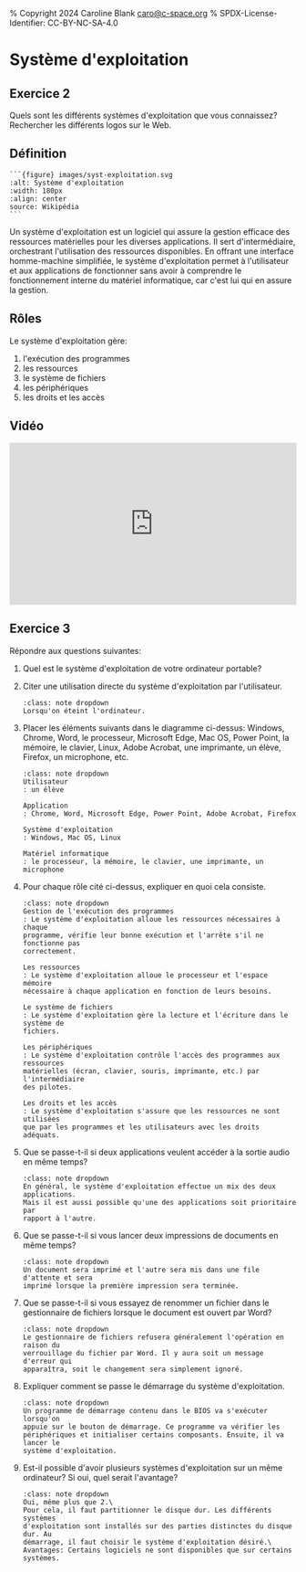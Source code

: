 % Copyright 2024 Caroline Blank <caro@c-space.org>
% SPDX-License-Identifier: CC-BY-NC-SA-4.0

# Système d'exploitation

## Exercice 2

Quels sont les différents systèmes d'exploitation que vous connaissez?\
Rechercher les différents logos sur le Web.

## Définition

````{sidebar}
```{figure} images/syst-exploitation.svg
:alt: Système d'exploitation
:width: 180px
:align: center
source: Wikipédia
```
````

Un système d'exploitation est un logiciel qui assure la gestion efficace des
ressources matérielles pour les diverses applications. Il sert d'intermédiaire,
orchestrant l'utilisation des ressources disponibles. En offrant une interface
homme-machine simplifiée, le système d'exploitation permet à l'utilisateur et
aux applications de fonctionner sans avoir à comprendre le fonctionnement
interne du matériel informatique, car c'est lui qui en assure la gestion.

## Rôles

Le système d'exploitation gère:

1. l'exécution des programmes
2. les ressources
3. le système de fichiers
4. les périphériques
5. les droits et les accès

## Vidéo

<iframe credentialless style="width: 100%; aspect-ratio: 16/9;"
  src="https://www.youtube.com/embed/YScMI8lsy9s?si=A67JCOrhmlSyRXBJ"
  title="Vidéo sur les systèmes d'exploitation" frameborder="0"
  allow="accelerometer; autoplay; clipboard-write; encrypted-media; gyroscope;
    picture-in-picture; web-share"
  referrerpolicy="strict-origin-when-cross-origin" allowfullscreen></iframe>

## Exercice 3

Répondre aux questions suivantes:

1. Quel est le système d'exploitation de votre ordinateur portable?

2. Citer une utilisation directe du système d'exploitation par l'utilisateur.

    ```{admonition} Solution
    :class: note dropdown
    Lorsqu'on éteint l'ordinateur.
    ```

3. Placer les éléments suivants dans le diagramme ci-dessus:
   Windows, Chrome, Word, le processeur, Microsoft Edge, Mac OS, Power Point, la
   mémoire, le clavier, Linux, Adobe Acrobat, une imprimante, un élève, Firefox,
   un microphone, etc.

    ```{admonition} Solution
    :class: note dropdown
    Utilisateur
    : un élève

    Application
    : Chrome, Word, Microsoft Edge, Power Point, Adobe Acrobat, Firefox

    Système d'exploitation
    : Windows, Mac OS, Linux

    Matériel informatique
    : le processeur, la mémoire, le clavier, une imprimante, un microphone
    ```

4. Pour chaque rôle cité ci-dessus, expliquer en quoi cela consiste.

    ```{admonition} Solution
    :class: note dropdown
    Gestion de l'exécution des programmes
    : Le système d'exploitation alloue les ressources nécessaires à chaque
    programme, vérifie leur bonne exécution et l'arrête s'il ne fonctionne pas
    correctement.

    Les ressources
    : Le système d'exploitation alloue le processeur et l'espace mémoire
    nécessaire à chaque application en fonction de leurs besoins.

    Le système de fichiers
    : Le système d'exploitation gère la lecture et l'écriture dans le système de
    fichiers.

    Les périphériques
    : Le système d'exploitation contrôle l'accès des programmes aux ressources
    matérielles (écran, clavier, souris, imprimante, etc.) par l'intermédiaire
    des pilotes.

    Les droits et les accès
    : Le système d'exploitation s'assure que les ressources ne sont utilisées
    que par les programmes et les utilisateurs avec les droits adéquats.
    ```

5. Que se passe-t-il si deux applications veulent accéder à la sortie audio en
   même temps?

    ```{admonition} Solution
    :class: note dropdown
    En général, le système d'exploitation effectue un mix des deux applications.
    Mais il est aussi possible qu'une des applications soit prioritaire par
    rapport à l'autre.
    ```

6. Que se passe-t-il si vous lancer deux impressions de documents en même temps?

    ```{admonition} Solution
    :class: note dropdown
    Un document sera imprimé et l'autre sera mis dans une file d'attente et sera
    imprimé lorsque la première impression sera terminée.
    ```

7. Que se passe-t-il si vous essayez de renommer un fichier dans le gestionnaire
   de fichiers lorsque le document est ouvert par Word?

    ```{admonition} Solution
    :class: note dropdown
    Le gestionnaire de fichiers refusera généralement l'opération en raison du
    verrouillage du fichier par Word. Il y aura soit un message d'erreur qui
    apparaîtra, soit le changement sera simplement ignoré.
    ```

8. Expliquer comment se passe le démarrage du système d'exploitation.

    ```{admonition} Solution
    :class: note dropdown
    Un programme de démarrage contenu dans le BIOS va s'exécuter lorsqu'on
    appuie sur le bouton de démarrage. Ce programme va vérifier les
    périphériques et initialiser certains composants. Ensuite, il va lancer le
    système d'exploitation.
    ```

9. Est-il possible d'avoir plusieurs systèmes d'exploitation sur un même
   ordinateur? Si oui, quel serait l'avantage?

    ```{admonition} Solution
    :class: note dropdown
    Oui, même plus que 2.\
    Pour cela, il faut partitionner le disque dur. Les différents systèmes
    d'exploitation sont installés sur des parties distinctes du disque dur. Au
    démarrage, il faut choisir le système d'exploitation désiré.\
    Avantages: Certains logiciels ne sont disponibles que sur certains systèmes.
    ```
